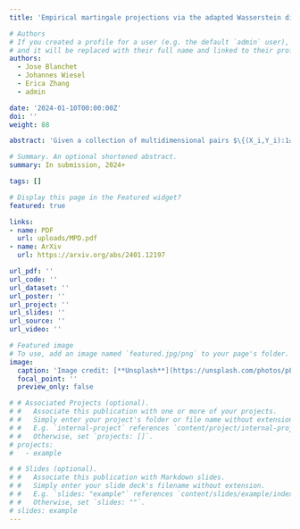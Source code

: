 ```yaml
---
title: 'Empirical martingale projections via the adapted Wasserstein distance'

# Authors
# If you created a profile for a user (e.g. the default `admin` user), write the username (folder name) here
# and it will be replaced with their full name and linked to their profile.
authors:
  - Jose Blanchet
  - Johannes Wiesel
  - Erica Zhang
  - admin

date: '2024-01-10T00:00:00Z'
doi: ''
weight: 88

abstract: 'Given a collection of multidimensional pairs $\{(X_i,Y_i):1≤i≤n\}$, we study the problem of projecting the associated suitably smoothed empirical measure onto the space of martingale couplings (i.e. distributions satisfying $𝔼[Y|X]=X$) using the adapted Wasserstein distance. We call the resulting distance the smoothed empirical martingale projection distance (SE-MPD), for which we obtain an explicit characterization. We also show that the space of martingale couplings remains invariant under the smoothing operation. We study the asymptotic limit of the SE-MPD, which converges at a parametric rate as the sample size increases if the pairs are either i.i.d. or satisfy appropriate mixing assumptions. Additional finite-sample results are also investigated. Using these results, we introduce a novel consistent martingale coupling hypothesis test, which we apply to test the existence of arbitrage opportunities in recently introduced neural network-based generative models for asset pricing calibration.'

# Summary. An optional shortened abstract.
summary: In submission, 2024+

tags: []

# Display this page in the Featured widget?
featured: true

links:
- name: PDF
  url: uploads/MPD.pdf
- name: ArXiv
  url: https://arxiv.org/abs/2401.12197

url_pdf: ''
url_code: ''
url_dataset: ''
url_poster: ''
url_project: ''
url_slides: ''
url_source: ''
url_video: ''

# Featured image
# To use, add an image named `featured.jpg/png` to your page's folder.
image:
  caption: 'Image credit: [**Unsplash**](https://unsplash.com/photos/pLCdAaMFLTE)'
  focal_point: ''
  preview_only: false

# # Associated Projects (optional).
# #   Associate this publication with one or more of your projects.
# #   Simply enter your project's folder or file name without extension.
# #   E.g. `internal-project` references `content/project/internal-project/index.md`.
# #   Otherwise, set `projects: []`.
# projects:
#   - example

# # Slides (optional).
# #   Associate this publication with Markdown slides.
# #   Simply enter your slide deck's filename without extension.
# #   E.g. `slides: "example"` references `content/slides/example/index.md`.
# #   Otherwise, set `slides: ""`.
# slides: example
---
```

